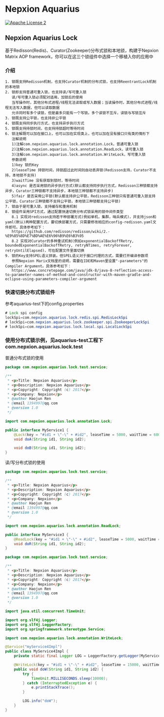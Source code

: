 # Nepxion Aquarius
[![Apache License 2](https://img.shields.io/badge/license-ASF2-blue.svg)](https://www.apache.org/licenses/LICENSE-2.0.txt)

## Nepxion Aquarius Lock
基于Redisson(Redis)、Curator(Zookeeper)分布式锁和本地锁，构建于Nepxion Matrix AOP framework，你可以在这三个锁组件中选择一个移植入你的应用中

### 介绍
    1. 锁既支持Redisson机制，也支持Curator机制的分布式锁，也支持ReentrantLock机制的本地锁
    2. 锁即支持普通可重入锁，也支持读/写可重入锁
       读/写可重入锁必须配对适用，加锁后的使用
       当写操作时，其他分布式进程/线程无法读取或写入数据；当读操作时，其他分布式进程/线程无法写入数据，但可以读取数据
       允许同时有多个读锁，但是最多只能有一个写锁。多个读锁不互斥，读锁与写锁互斥
    3. 锁既支持公平锁，也支持非公平锁
    4. 锁既支持同步执行方式，也支持异步执行方式
    5. 锁既支持持锁时间，也支持持锁超时等待时间
    6. 锁注解既可以加在接口上，也可以加在实现类上，也可以加在没有接口只有类的情形下
       注解说明
       1)注解com.nepxion.aquarius.lock.annotation.Lock，普通可重入锁
       2)注解com.nepxion.aquarius.lock.annotation.ReadLock，读可重入锁
       3)注解com.nepxion.aquarius.lock.annotation.WriteLock，写可重入锁
       参数说明
       1)key 锁的Key
       2)leaseTime 持锁时间，持锁超过此时间则自动丢弃锁(Redisson支持，Curator不支持，本地锁不支持)
       3)waitTime 没有获取到锁时，等待时间
       4)async 是否采用锁的异步执行方式(默认都支持同步执行方式，Redisson三种锁都支持异步，Curator三种锁都不支持异步，本地锁三种锁都不支持异步)
       5)fair 是否采用公平锁(默认都支持非公平锁，Redisson三种锁只有普通可重入锁支持公平锁，Curator三种锁都不支持公平锁，本地锁三种锁都支持公平锁)
    7. 锁由于是可重入锁，支持缓存和重用机制
    8. 锁组件采用SPI方式，通过配置快速切换分布式锁采用的锁中间件类型
       8.1 实现对redisson支持若干种部署方式(例如单机，集群，哨兵模式)，并支持json和yaml(默认)两种配置方式，要切换部署方式，只需要修改相应的config-redisson.yaml文件即可。具体参考如下：
       https://github.com/redisson/redisson/wiki/2.-%E9%85%8D%E7%BD%AE%E6%96%B9%E6%B3%95
       8.2 实现对Curator的多种重试机制(例如exponentialBackoffRetry, boundedExponentialBackoffRetry, retryNTimes, retryForever, retryUntilElapsed)，可在配置文件里面切换
    9. 锁的Key支持SPEL语义拼装。但SPEL语义对于接口代理的方式，需要打开编译参数项
       参照Nepxion Marix文档里的说明，需要在IDE和Maven里设置"-parameters"的Compiler Argument。具体参考如下：
       https://www.concretepage.com/java/jdk-8/java-8-reflection-access-to-parameter-names-of-method-and-constructor-with-maven-gradle-and-eclipse-using-parameters-compiler-argument

### 快速切换分布式锁组件
参考aquarius-test下的config.properties
```java
# Lock spi config
lockSpi=com.nepxion.aquarius.lock.redis.spi.RedisLockSpi
# lockSpi=com.nepxion.aquarius.lock.zookeeper.spi.ZookeeperLockSpi
# lockSpi=com.nepxion.aquarius.lock.local.spi.LocalLockSpi
```

### 使用分布式锁示例，见aquarius-test工程下com.nepxion.aquarius.lock.test
普通分布式锁的使用
```java
package com.nepxion.aquarius.lock.test.service;

/**
 * <p>Title: Nepxion Aquarius</p>
 * <p>Description: Nepxion Aquarius</p>
 * <p>Copyright: Copyright (c) 2017</p>
 * <p>Company: Nepxion</p>
 * @author Haojun Ren
 * @email 1394997@qq.com
 * @version 1.0
 */

import com.nepxion.aquarius.lock.annotation.Lock;

public interface MyService1 {
    @Lock(key = "#id1 + \"-\" + #id2", leaseTime = 5000, waitTime = 60000, async=false, fair=false)
    void doA(String id1, String id2);

    void doB(String id1, String id2);
}
```

读/写分布式锁的使用
```java
package com.nepxion.aquarius.lock.test.service;

/**
 * <p>Title: Nepxion Aquarius</p>
 * <p>Description: Nepxion Aquarius</p>
 * <p>Copyright: Copyright (c) 2017</p>
 * <p>Company: Nepxion</p>
 * @author Haojun Ren
 * @email 1394997@qq.com
 * @version 1.0
 */

import com.nepxion.aquarius.lock.annotation.ReadLock;

public interface MyService3 {
    @ReadLock(key = "#id1 + \"-\" + #id2", leaseTime = 5000, waitTime = 60000, async=false, fair = false)
    void doR(String id1, String id2);
}
```

```java
package com.nepxion.aquarius.lock.test.service;

/**
 * <p>Title: Nepxion Aquarius</p>
 * <p>Description: Nepxion Aquarius</p>
 * <p>Copyright: Copyright (c) 2017</p>
 * <p>Company: Nepxion</p>
 * @author Haojun Ren
 * @email 1394997@qq.com
 * @version 1.0
 */

import java.util.concurrent.TimeUnit;

import org.slf4j.Logger;
import org.slf4j.LoggerFactory;
import org.springframework.stereotype.Service;

import com.nepxion.aquarius.lock.annotation.WriteLock;

@Service("myService4Impl")
public class MyService4Impl {
    private static final Logger LOG = LoggerFactory.getLogger(MyService4Impl.class);

    @WriteLock(key = "#id1 + \"-\" + #id2", leaseTime = 15000, waitTime = 60000, async = false, fair = false)
    public void doW(String id1, String id2) {
        try {
            TimeUnit.MILLISECONDS.sleep(10000);
        } catch (InterruptedException e) {
            e.printStackTrace();
        }

        LOG.info("doW");
    }
}
```